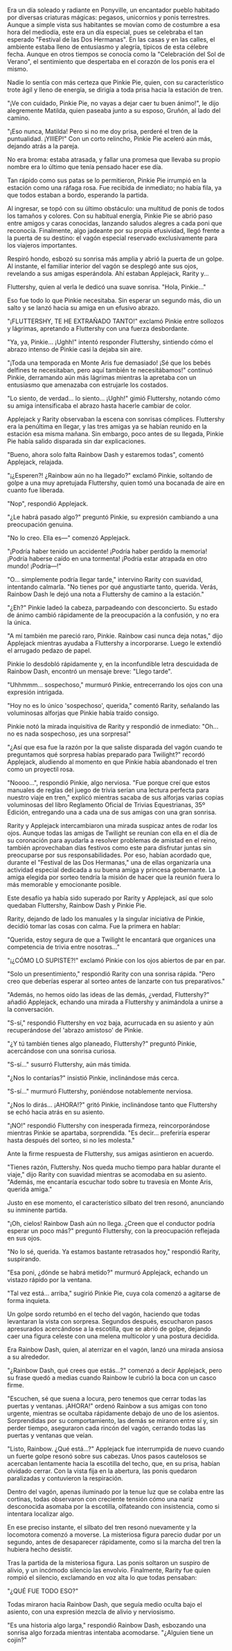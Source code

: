 Era un día soleado y radiante en Ponyville, un encantador pueblo habitado por diversas criaturas mágicas: pegasos, unicornios y ponis terrestres. Aunque a simple vista sus habitantes se movían como de costumbre a esa hora del mediodía, este era un día especial, pues se celebraba el tan esperado "Festival de las Dos Hermanas". En las casas y en las calles, el ambiente estaba lleno de entusiasmo y alegría, típicos de esta célebre fecha. Aunque en otros tiempos se conocía como la "Celebración del Sol de Verano", el sentimiento que despertaba en el corazón de los ponis era el mismo.

Nadie lo sentía con más certeza que Pinkie Pie, quien, con su característico trote ágil y lleno de energía, se dirigía a toda prisa hacia la estación de tren.

"¡Ve con cuidado, Pinkie Pie, no vayas a dejar caer tu buen ánimo!", le dijo alegremente Matilda, quien paseaba junto a su esposo, Gruñón, al lado del camino.

"¡Eso nunca, Matilda! Pero si no me doy prisa, perderé el tren de la puntualidad. ¡YIIIEP!" Con un corto relincho, Pinkie Pie aceleró aún más, dejando atrás a la pareja.

No era broma: estaba atrasada, y fallar una promesa que llevaba su propio nombre era lo último que tenía pensado hacer ese día.

Tan rápido como sus patas se lo permitieron, Pinkie Pie irrumpió en la estación como una ráfaga rosa. Fue recibida de inmediato; no había fila, ya que todos estaban a bordo, esperando la partida.

Al ingresar, se topó con su último obstáculo: una multitud de ponis de todos los tamaños y colores. Con su habitual energía, Pinkie Pie se abrió paso entre amigos y caras conocidas, lanzando saludos alegres a cada poni que reconocía. Finalmente, algo jadeante por su propia efusividad, llegó frente a la puerta de su destino: el vagón especial reservado exclusivamente para los viajeros importantes.

Respiró hondo, esbozó su sonrisa más amplia y abrió la puerta de un golpe. Al instante, el familiar interior del vagón se desplegó ante sus ojos, revelando a sus amigas esperándola. Ahí estaban Applejack, Rarity y…

Fluttershy, quien al verla le dedicó una suave sonrisa. "Hola, Pinkie..."

Eso fue todo lo que Pinkie necesitaba. Sin esperar un segundo más, dio un salto y se lanzó hacia su amiga en un efusivo abrazo.

"¡FLUTTERSHY, TE HE EXTRAÑADO TANTO!" exclamó Pinkie entre sollozos y lágrimas, apretando a Fluttershy con una fuerza desbordante.

"Ya, ya, Pinkie… ¡Ughh!" intentó responder Fluttershy, sintiendo cómo el abrazo intenso de Pinkie casi la dejaba sin aire.

"¡Toda una temporada en Monte Aris fue demasiado! ¡Sé que los bebés delfines te necesitaban, pero aquí también te necesitábamos!" continuó Pinkie, derramando aún más lágrimas mientras la apretaba con un entusiasmo que amenazaba con estrujarle los costados.

"Lo siento, de verdad... lo siento… ¡Ughh!" gimió Fluttershy, notando cómo su amiga intensificaba el abrazo hasta hacerle cambiar de color.

Applejack y Rarity observaban la escena con sonrisas cómplices. Fluttershy era la penúltima en llegar, y las tres amigas ya se habían reunido en la estación esa misma mañana. Sin embargo, poco antes de su llegada, Pinkie Pie había salido disparada sin dar explicaciones.

"Bueno, ahora solo falta Rainbow Dash y estaremos todas", comentó Applejack, relajada.

"¡¿Esperen?! ¿Rainbow aún no ha llegado?" exclamó Pinkie, soltando de golpe a una muy apretujada Fluttershy, quien tomó una bocanada de aire en cuanto fue liberada.

"Nop", respondió Applejack.

"¿Le habrá pasado algo?" preguntó Pinkie, su expresión cambiando a una preocupación genuina.

"No lo creo. Ella es—" comenzó Applejack.

"¡Podría haber tenido un accidente! ¡Podría haber perdido la memoria! ¡Podría haberse caído en una tormenta! ¡Podría estar atrapada en otro mundo! ¡Podría—!"

"O... simplemente podría llegar tarde," intervino Rarity con suavidad, intentando calmarla. "No tienes por qué angustiarte tanto, querida. Verás, Rainbow Dash le dejó una nota a Fluttershy de camino a la estación."

"¿Eh?" Pinkie ladeó la cabeza, parpadeando con desconcierto. Su estado de ánimo cambió rápidamente de la preocupación a la confusión, y no era la única.

"A mí también me pareció raro, Pinkie. Rainbow casi nunca deja notas," dijo Applejack mientras ayudaba a Fluttershy a incorporarse. Luego le extendió el arrugado pedazo de papel.

Pinkie lo desdobló rápidamente y, en la inconfundible letra descuidada de Rainbow Dash, encontró un mensaje breve: "Llego tarde".

"Uhhmmm... sospechoso," murmuró Pinkie, entrecerrando los ojos con una expresión intrigada.

"Hoy no es lo único 'sospechoso', querida," comentó Rarity, señalando las voluminosas alforjas que Pinkie había traído consigo.

Pinkie notó la mirada inquisitiva de Rarity y respondió de inmediato: "Oh... no es nada sospechoso, ¡es una sorpresa!"

"¿Así que esa fue la razón por la que saliste disparada del vagón cuando te preguntamos qué sorpresa habías preparado para Twilight?" recordó Applejack, aludiendo al momento en que Pinkie había abandonado el tren como un proyectil rosa.

"Noooo...", respondió Pinkie, algo nerviosa. "Fue porque creí que estos manuales de reglas del juego de trivia serían una lectura perfecta para nuestro viaje en tren," explicó mientras sacaba de sus alforjas varias copias voluminosas del libro Reglamento Oficial de Trivias Equestrianas, 35º Edición, entregando una a cada una de sus amigas con una gran sonrisa.

Rarity y Applejack intercambiaron una mirada suspicaz antes de rodar los ojos. Aunque todas las amigas de Twilight se reunían con ella en el día de su coronación para ayudarla a resolver problemas de amistad en el reino, también aprovechaban días festivos como este para disfrutar juntas sin preocuparse por sus responsabilidades. Por eso, habían acordado que, durante el "Festival de las Dos Hermanas," una de ellas organizaría una actividad especial dedicada a su buena amiga y princesa gobernante. La amiga elegida por sorteo tendría la misión de hacer que la reunión fuera lo más memorable y emocionante posible.

Este desafío ya había sido superado por Rarity y Applejack, así que solo quedaban Fluttershy, Rainbow Dash y Pinkie Pie.

Rarity, dejando de lado los manuales y la singular iniciativa de Pinkie, decidió tomar las cosas con calma. Fue la primera en hablar:

"Querida, estoy segura de que a Twilight le encantará que organices una competencia de trivia entre nosotras…"

"¡¿CÓMO LO SUPISTE?!" exclamó Pinkie con los ojos abiertos de par en par.

"Solo un presentimiento," respondió Rarity con una sonrisa rápida. "Pero creo que deberías esperar al sorteo antes de lanzarte con tus preparativos."

"Además, no hemos oído las ideas de las demás, ¿verdad, Fluttershy?" añadió Applejack, echando una mirada a Fluttershy y animándola a unirse a la conversación.

"S-sí," respondió Fluttershy en voz baja, acurrucada en su asiento y aún recuperándose del 'abrazo amistoso' de Pinkie.

"¿Y tú también tienes algo planeado, Fluttershy?" preguntó Pinkie, acercándose con una sonrisa curiosa.

"S-sí…" susurró Fluttershy, aún más tímida.

"¿Nos lo contarías?" insistió Pinkie, inclinándose más cerca.

"S-sí…" murmuró Fluttershy, poniéndose notablemente nerviosa.

"¿Nos lo dirás... ¡AHORA!?" gritó Pinkie, inclinándose tanto que Fluttershy se echó hacia atrás en su asiento.

"¡NO!" respondió Fluttershy con inesperada firmeza, reincorporándose mientras Pinkie se apartaba, sorprendida. "Es decir... preferiría esperar hasta después del sorteo, si no les molesta."

Ante la firme respuesta de Fluttershy, sus amigas asintieron en acuerdo.

"Tienes razón, Fluttershy. Nos queda mucho tiempo para hablar durante el viaje," dijo Rarity con suavidad mientras se acomodaba en su asiento. "Además, me encantaría escuchar todo sobre tu travesía en Monte Aris, querida amiga."

Justo en ese momento, el característico silbato del tren resonó, anunciando su inminente partida.

"¡Oh, cielos! Rainbow Dash aún no llega. ¿Creen que el conductor podría esperar un poco más?" preguntó Fluttershy, con la preocupación reflejada en sus ojos.

"No lo sé, querida. Ya estamos bastante retrasados hoy," respondió Rarity, suspirando.

"Esa poni, ¿dónde se habrá metido?" murmuró Applejack, echando un vistazo rápido por la ventana.

"Tal vez está... arriba," sugirió Pinkie Pie, cuya cola comenzó a agitarse de forma inquieta.

Un golpe sordo retumbó en el techo del vagón, haciendo que todas levantaran la vista con sorpresa. Segundos después, escucharon pasos apresurados acercándose a la escotilla, que se abrió de golpe, dejando caer una figura celeste con una melena multicolor y una postura decidida.

Era Rainbow Dash, quien, al aterrizar en el vagón, lanzó una mirada ansiosa a su alrededor.

"¿Rainbow Dash, qué crees que estás...?" comenzó a decir Applejack, pero su frase quedó a medias cuando Rainbow le cubrió la boca con un casco firme.

"Escuchen, sé que suena a locura, pero tenemos que cerrar todas las puertas y ventanas. ¡AHORA!" ordenó Rainbow a sus amigas con tono urgente, mientras se ocultaba rápidamente debajo de uno de los asientos. Sorprendidas por su comportamiento, las demás se miraron entre sí y, sin perder tiempo, aseguraron cada rincón del vagón, cerrando todas las puertas y ventanas que veían.

"Listo, Rainbow. ¿Qué está...?" Applejack fue interrumpida de nuevo cuando un fuerte golpe resonó sobre sus cabezas. Unos pasos cautelosos se acercaban lentamente hacia la escotilla del techo, que, en su prisa, habían olvidado cerrar. Con la vista fija en la abertura, las ponis quedaron paralizadas y contuvieron la respiración.

Dentro del vagón, apenas iluminado por la tenue luz que se colaba entre las cortinas, todas observaron con creciente tensión cómo una nariz desconocida asomaba por la escotilla, olfateando con insistencia, como si intentara localizar algo.

En ese preciso instante, el silbato del tren resonó nuevamente y la locomotora comenzó a moverse. La misteriosa figura parecio dudar por un segundo, antes de desaparecer rápidamente, como si la marcha del tren la hubiera hecho desistir.

Tras la partida de la misteriosa figura. Las ponis soltaron un suspiro de alivio, y un incómodo silencio las envolvio. Finalmente, Rarity fue quien rompió el silencio, exclamando en voz alta lo que todas pensaban:

"¿QUÉ FUE TODO ESO?"

Todas miraron hacia Rainbow Dash, que seguía medio oculta bajo el asiento, con una expresión mezcla de alivio y nerviosismo.

"Es una historia algo larga," respondió Rainbow Dash, esbozando una sonrisa algo forzada mientras intentaba acomodarse. "¿Alguien tiene un cojín?"